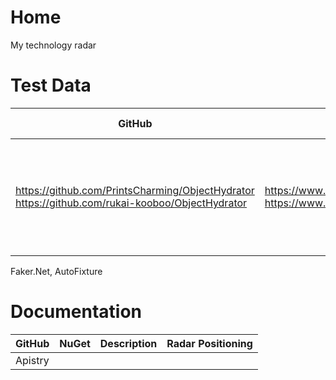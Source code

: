 # Home
My technology radar

# Test Data
| GitHub | NuGet | Description | Radar Positioning |
| ------ | ----- | ----------- | ----------------- |
| https://github.com/PrintsCharming/ObjectHydrator <br />https://github.com/rukai-kooboo/ObjectHydrator | https://www.nuget.org/packages/objecthydrator/ <br />https://www.nuget.org/packages/Foundation.ObjectHydrator.Core/ | NuGet package ObjectHydrator Hasn't been updated since 2015. GitHub activity February 2018. | - |

Faker.Net, AutoFixture

# Documentation
| GitHub | NuGet | Description | Radar Positioning |
| ------ | ----- | ----------- | ----------------- |
| Apistry | | | |
